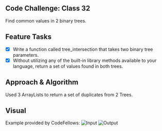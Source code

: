 ## Code Challenge: Class 32
Find common values in 2 binary trees.

## Feature Tasks
- [x] Write a function called tree_intersection that takes two binary tree parameters.
- [x] Without utilizing any of the built-in library methods available to your language, return a set of values found in both trees.

## Approach & Algorithm
Used 3 ArrayLists to return a set of duplicates from 2 Trees.


## Visual
Example provided by CodeFellows: 
![Input](/Users/permelfi/cf/data-structures-and-algorithms/code401challenges/assets/TreeIntersection-input.png)
![Output](/Users/permelfi/cf/data-structures-and-algorithms/code401challenges/assets/TreeIntersection-output.png)